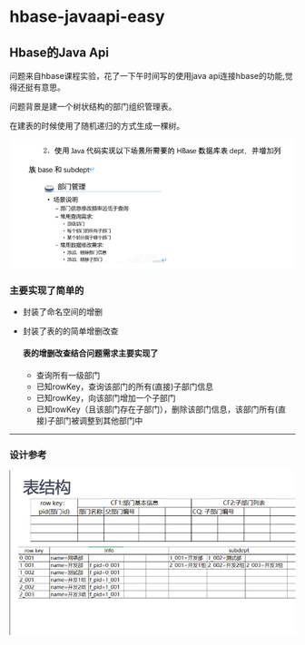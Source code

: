 # hbase-javaapi-easy
## Hbase的Java Api
问题来自hbase课程实验，花了一下午时间写的使用java api连接hbase的功能,觉得还挺有意思。

问题背景是建一个树状结构的部门组织管理表。

在建表的时候使用了随机递归的方式生成一棵树。

![](1.png)







### 主要实现了简单的

+ 封装了命名空间的增删

+ 封装了表的的简单增删改查

  #### 表的增删改查结合问题需求主要实现了

  + 查询所有一级部门
  + 已知rowKey，查询该部门的所有(直接)子部门信息
  + 已知rowKey，向该部门增加一个子部门
  + 已知rowKey（且该部门存在子部门），删除该部门信息，该部门所有(直接)子部门被调整到其他部门中

---



### 设计参考

![](2.png)

